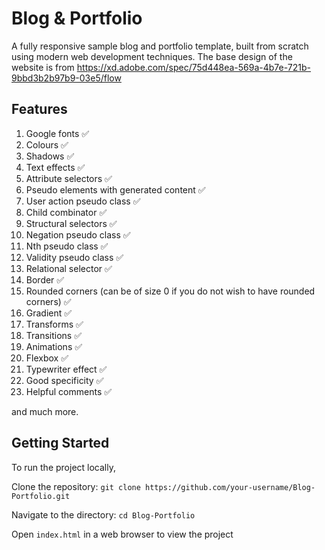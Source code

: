 # Blog & Portfolio

A fully responsive sample blog and portfolio template, built from scratch using modern web development techniques. The base design of the website is from https://xd.adobe.com/spec/75d448ea-569a-4b7e-721b-9bbd3b2b97b9-03e5/flow

## Features

1. Google fonts ✅
2. Colours ✅
3. Shadows ✅
4. Text effects ✅
5. Attribute selectors ✅
6. Pseudo elements with generated content ✅
7. User action pseudo class  ✅
8. Child combinator ✅
9. Structural selectors ✅
10. Negation pseudo class ✅
11. Nth pseudo class  ✅
12. Validity pseudo class ✅
13. Relational selector ✅
14. Border ✅
15. Rounded corners (can be of size 0 if you do not wish to have rounded corners) ✅
15. Gradient ✅
16. Transforms ✅
17. Transitions ✅
18. Animations ✅
19. Flexbox ✅
20. Typewriter effect ✅
21. Good specificity ✅
22. Helpful comments ✅

and much more.

## Getting Started

To run the project locally,

Clone the repository: ```git clone https://github.com/your-username/Blog-Portfolio.git```

Navigate to the directory: ```cd Blog-Portfolio```

Open ```index.html``` in a web browser to view the project
